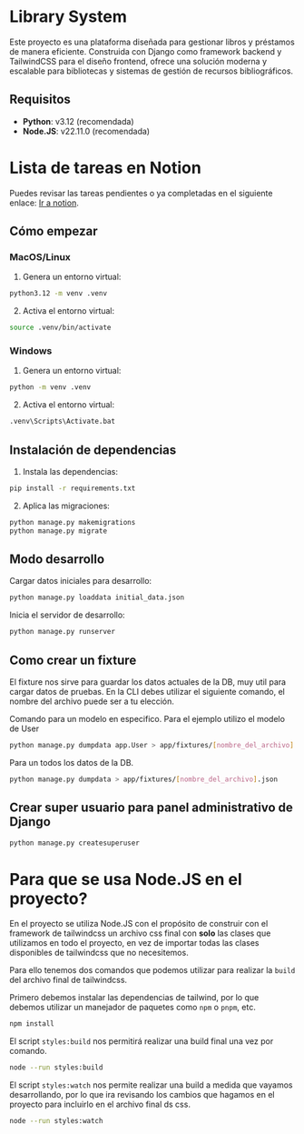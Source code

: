 # Library System

Este proyecto es una plataforma diseñada para gestionar libros y préstamos de manera eficiente. Construida con Django como framework backend y TailwindCSS para el diseño frontend, ofrece una solución moderna y escalable para bibliotecas y sistemas de gestión de recursos bibliográficos.

## Requisitos

- **Python**: v3.12 (recomendada)
- **Node.JS**: v22.11.0 (recomendada)

# Lista de tareas en Notion

Puedes revisar las tareas pendientes o ya completadas en el siguiente enlace: [Ir a notion](https://www.notion.so/1f1e90013c10800996d5d77ebbd19be7?v=1f1e90013c10813bb25d000c41febc53&pvs=4).

## Cómo empezar

### MacOS/Linux

1. Genera un entorno virtual:

```bash
python3.12 -m venv .venv
```

2. Activa el entorno virtual:

```bash
source .venv/bin/activate
```

### Windows

1. Genera un entorno virtual:

```bash
python -m venv .venv
```

2. Activa el entorno virtual:

```bash
.venv\Scripts\Activate.bat
```

## Instalación de dependencias

1. Instala las dependencias:

```bash
pip install -r requirements.txt
```

2. Aplica las migraciones:

```bash
python manage.py makemigrations
python manage.py migrate
```

## Modo desarrollo

Cargar datos iniciales para desarrollo:

```bash
python manage.py loaddata initial_data.json
```

Inicia el servidor de desarrollo:

```bash
python manage.py runserver
```

## Como crear un fixture

El fixture nos sirve para guardar los datos actuales de la DB, muy util para cargar datos de pruebas. En la CLI debes utilizar el siguiente comando, el nombre del archivo puede ser a tu elección.

Comando para un modelo en especifico. Para el ejemplo utilizo el modelo de User

```bash
python manage.py dumpdata app.User > app/fixtures/[nombre_del_archivo].json
```

Para un todos los datos de la DB.

```bash
python manage.py dumpdata > app/fixtures/[nombre_del_archivo].json
```

## Crear super usuario para panel administrativo de Django

```bash
python manage.py createsuperuser
```

# Para que se usa Node.JS en el proyecto?

En el proyecto se utiliza Node.JS con el propósito de construir con el framework de tailwindcss un archivo css final con **solo** las clases que utilizamos en todo el proyecto, en vez de importar todas las clases disponibles de tailwindcss que no necesitemos.

Para ello tenemos dos comandos que podemos utilizar para realizar la `build` del archivo final de tailwindcss.

Primero debemos instalar las dependencias de tailwind, por lo que debemos utilizar un manejador de paquetes como `npm` o `pnpm`, etc.

```bash
npm install
```

El script `styles:build` nos permitirá realizar una build final una vez por comando.

```bash
node --run styles:build
```

El script `styles:watch` nos permite realizar una build a medida que vayamos desarrollando, por lo que ira revisando los cambios que hagamos en el proyecto para incluirlo en el archivo final ds css.

```bash
node --run styles:watch
```
